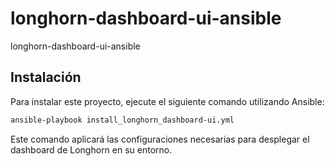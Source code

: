# longhorn-dashboard-ui-ansible
longhorn-dashboard-ui-ansible

## Instalación

Para instalar este proyecto, ejecute el siguiente comando utilizando Ansible:

```bash
ansible-playbook install_longhorn_dashboard-ui.yml
```

Este comando aplicará las configuraciones necesarias para desplegar el dashboard de Longhorn en su entorno.
